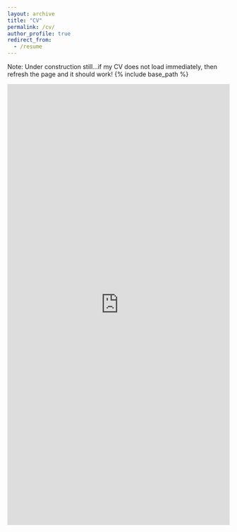 ```yaml
---
layout: archive
title: "CV"
permalink: /cv/
author_profile: true
redirect_from:
  - /resume
---
```

Note: Under construction still...if my CV does not load immediately, then refresh the page and it should work!
{% include base_path %}

<iframe src="https://docs.google.com/gview?url=https://github.com/samanthagold/resume/blob/main/SKG_CV_April2024.pdf?raw=true&embedded=true" style="width:100%; height:1000px;" frameborder="0"></iframe>


